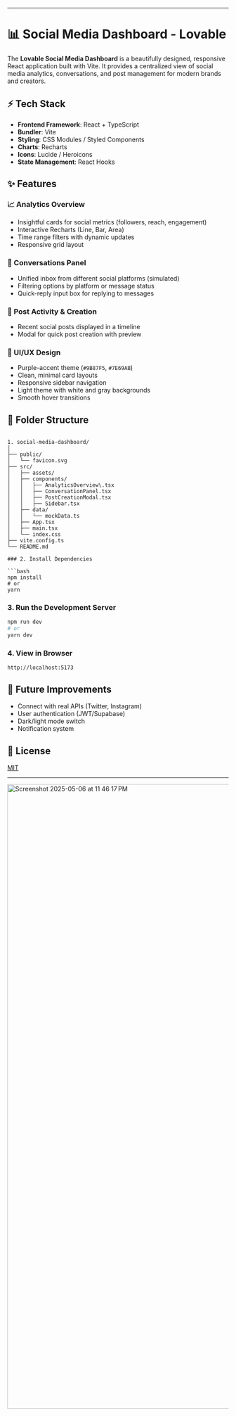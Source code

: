 
---
# 📊 Social Media Dashboard - Lovable

The **Lovable Social Media Dashboard** is a beautifully designed, responsive React application built with Vite. It provides a centralized view of social media analytics, conversations, and post management for modern brands and creators.

## ⚡ Tech Stack

- **Frontend Framework**: React + TypeScript
- **Bundler**: Vite
- **Styling**: CSS Modules / Styled Components
- **Charts**: Recharts
- **Icons**: Lucide / Heroicons
- **State Management**: React Hooks

## ✨ Features

### 📈 Analytics Overview
- Insightful cards for social metrics (followers, reach, engagement)
- Interactive Recharts (Line, Bar, Area)
- Time range filters with dynamic updates
- Responsive grid layout

### 💬 Conversations Panel
- Unified inbox from different social platforms (simulated)
- Filtering options by platform or message status
- Quick-reply input box for replying to messages

### 📰 Post Activity & Creation
- Recent social posts displayed in a timeline
- Modal for quick post creation with preview

### 🌈 UI/UX Design
- Purple-accent theme (`#9B87F5`, `#7E69AB`)
- Clean, minimal card layouts
- Responsive sidebar navigation
- Light theme with white and gray backgrounds
- Smooth hover transitions

## 📁 Folder Structure

```

1. social-media-dashboard/
│
├── public/
│   └── favicon.svg
├── src/
│   ├── assets/
│   ├── components/
│   │   ├── AnalyticsOverview\.tsx
│   │   ├── ConversationPanel.tsx
│   │   ├── PostCreationModal.tsx
│   │   ├── Sidebar.tsx
│   ├── data/
│   │   └── mockData.ts
│   ├── App.tsx
│   ├── main.tsx
│   └── index.css
├── vite.config.ts
└── README.md

### 2. Install Dependencies

```bash
npm install
# or
yarn
```

### 3. Run the Development Server

```bash
npm run dev
# or
yarn dev
```

### 4. View in Browser

```
http://localhost:5173
```

## 🧠 Future Improvements

* Connect with real APIs (Twitter, Instagram)
* User authentication (JWT/Supabase)
* Dark/light mode switch
* Notification system

## 📄 License

[MIT](LICENSE)

---
<img width="1421" alt="Screenshot 2025-05-06 at 11 46 17 PM" src="https://github.com/user-attachments/assets/d09d668e-ccf5-4b17-b1a1-95d5cfe7e09c" />

